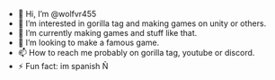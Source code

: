 - 👋 Hi, I’m @wolfvr455
- 👀 I’m interested in gorilla tag and making games on unity or others.
- 🌱 I’m currently making games and stuff like that.
- 💞️ I’m looking to make a famous game.
- 📫 How to reach me probably on gorilla tag, youtube or discord.
- ⚡ Fun fact: im spanish Ñ

<!---
wolfvr455/wolfvr455 is a ✨ special ✨ repository because its `README.md` (this file) appears on your GitHub profile.
You can click the Preview link to take a look at your changes.
--->
